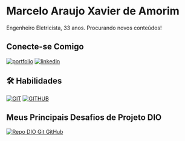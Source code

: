 # Marcelo Araujo Xavier de Amorim
Engenheiro Eletricista, 33 anos. Procurando novos conteúdos!




## Conecte-se Comigo 

[![portfolio](https://img.shields.io/badge/MEU_PERFIL_NA_DIO-000?style=for-the-badge&logo=ko-f)](https://web.dio.me/users/marceloaxavieramorim/)
[![linkedin](https://img.shields.io/badge/linkedin-000?style=for-the-badge&logo=linkedin&logoColor=white)](https://www.linkedin.com/in/marcelo-araujo-xavier-de-amorim-26538313a/)



## 🛠 Habilidades


 [![GIT](https://img.shields.io/badge/GIT-000?style=for-the-badge&logo=git&logoColor=red)](https://www.instagram.com/araujocelorock/#)
[![GITHUB](https://img.shields.io/badge/GITHUB-000?style=for-the-badge&logo=github&logoColor=blue)](https://www.instagram.com/araujocelorock/#)

## Meus Principais Desafios de Projeto DIO 


[![Repo DIO Git GitHub](https://github-readme-stats.vercel.app/api/pin/?username=araujocelorock&repo=dio-lab-open-source&bg_color=000&border_color=30A3DC&show_icons=true&icon_color=30A3DC&title_color=E9&text_color=CCA)](https://github.com/araujocelorock/dio-lab-open-source)

